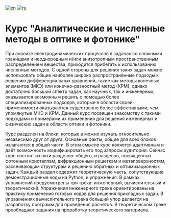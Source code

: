 [![en](https://img.shields.io/badge/lang-EN-blue.svg)](https://github.com/aashcher/ANMOP/blob/main/README.md)
[![ru](https://img.shields.io/badge/lang-RU-green.svg)](https://github.com/aashcher/ANMOP/blob/main/README.ru.md)

# Курс "Аналитические и численные методы в оптике и фотонике"

При анализе электродинамических процессов в задачах со сложными границами и неоднородным и/или анизотропным пространственным распределением вещества, приходится прибегать к использованию численных методов. С одной стороны для решения таких задач можно использовать общие наиболее широко распространённые подходы к решению дифференциальных уравнений, такие как методы конечных элементов (МКЭ) или конечно-разностный метод (КРМ), однако достаточно большой спектр задач, как научных, так и инженерных, оказывается возможным решить с помощью более специализированных подходов, которые в области своей применимости оказываются существенно более эффективными, чем упомянутые МКЭ и КРМ. Данный курс посвящен знакомству с такими подходами и примерами их применения для решения инженерных и физических задач в области оптики и фотоники.

Курс разделен на блоки, которые в можно изучать относительно независимо друг от друга. Основные факты, общие для всех блоков излагаются в общей части. В этом смысле курс является адаптивным и даёт возможность модифицировать его под запросы аудитории. Сейчас курс состоит из пяти разделов: общего, и разделов, посвященных фотонным кристаллам, дифракционным решеткам и метаповерхностям, рассеивающим структурам и решению обратных и оптимизационных задач. Каждый раздел содержит теоретическую часть, сопутствующие демонстрационные коды на Python, и упражнения. В рамках упражнений предусмотрены три трека: инженерный, вычислительный и теоретический. Упражнения инженерного трека ориентированы на практику применения готовых кодов для решения прикладных задач. В упражнениях вычислительного трека больший упор делается на разработку программ для проведения расчетов. В теоретическом треке преобладают задания на проработку теоретического материала.
